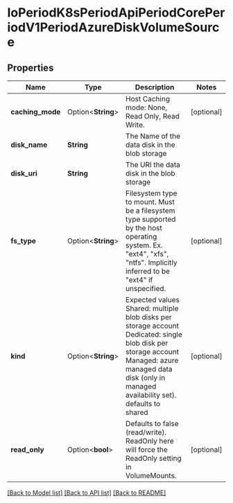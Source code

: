 # IoPeriodK8sPeriodApiPeriodCorePeriodV1PeriodAzureDiskVolumeSource

## Properties

Name | Type | Description | Notes
------------ | ------------- | ------------- | -------------
**caching_mode** | Option<**String**> | Host Caching mode: None, Read Only, Read Write. | [optional]
**disk_name** | **String** | The Name of the data disk in the blob storage | 
**disk_uri** | **String** | The URI the data disk in the blob storage | 
**fs_type** | Option<**String**> | Filesystem type to mount. Must be a filesystem type supported by the host operating system. Ex. \"ext4\", \"xfs\", \"ntfs\". Implicitly inferred to be \"ext4\" if unspecified. | [optional]
**kind** | Option<**String**> | Expected values Shared: multiple blob disks per storage account  Dedicated: single blob disk per storage account  Managed: azure managed data disk (only in managed availability set). defaults to shared | [optional]
**read_only** | Option<**bool**> | Defaults to false (read/write). ReadOnly here will force the ReadOnly setting in VolumeMounts. | [optional]

[[Back to Model list]](../README.md#documentation-for-models) [[Back to API list]](../README.md#documentation-for-api-endpoints) [[Back to README]](../README.md)


